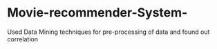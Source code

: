 # Movie-recommender-System-
Used Data Mining techniques for pre-processing of data and found out correlation  

